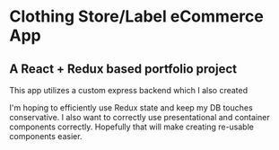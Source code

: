 # Clothing Store/Label eCommerce App

## A React + Redux based portfolio project

This app utilizes a custom express backend which I also created

I'm hoping to efficiently use Redux state and keep my DB touches conservative. I also want to correctly use presentational and container components correctly. Hopefully that will make creating re-usable components easier.
